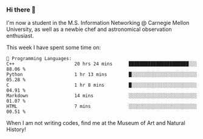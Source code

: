 ### Hi there 👋

I'm now a student in the M.S. Information Networking @ Carnegie Mellon University, as well as a newbie chef and astronomical observation enthusiast. 



<!--START_SECTION:waka-->
This week I have spent some time on: 

```text
💬 Programming Languages: 
C++                      20 hrs 24 mins      ██████████████████████░░░   88.06 % 
Python                   1 hr 13 mins        █░░░░░░░░░░░░░░░░░░░░░░░░   05.28 % 
C                        1 hr 8 mins         █░░░░░░░░░░░░░░░░░░░░░░░░   04.91 % 
Markdown                 14 mins             ░░░░░░░░░░░░░░░░░░░░░░░░░   01.07 % 
HTML                     7 mins              ░░░░░░░░░░░░░░░░░░░░░░░░░   00.51 % 
```


<!--END_SECTION:waka-->

When I am not writing codes, find me at the Museum of Art and Natural History!
